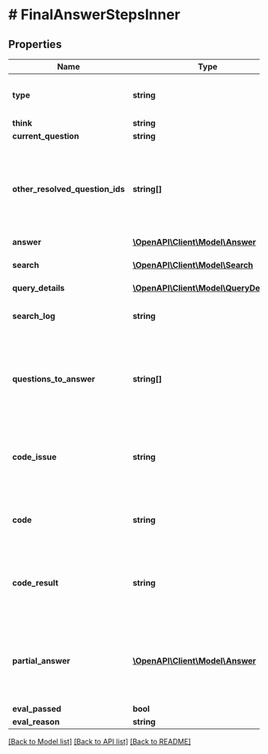 # # FinalAnswerStepsInner

## Properties

Name | Type | Description | Notes
------------ | ------------- | ------------- | -------------
**type** | **string** |  | [optional] [default to 'answer']
**think** | **string** |  |
**current_question** | **string** |  |
**other_resolved_question_ids** | **string[]** | A list of questions ids that are no longer relevant to the current answer referenced by their IDs. | [optional]
**answer** | [**\OpenAPI\Client\Model\Answer**](Answer.md) |  |
**search** | [**\OpenAPI\Client\Model\Search**](Search.md) | The search request to be made. |
**query_details** | [**\OpenAPI\Client\Model\QueryDetails[]**](QueryDetails.md) |  | [optional]
**search_log** | **string** | A log of the search results you found. | [optional] [default to '']
**questions_to_answer** | **string[]** | The questions that need to be answered to answer the original question. | [optional]
**code_issue** | **string** | The natural language description of the code issue you need to solve. |
**code** | **string** | The code you generated to solve the code issue. | [optional] [default to '']
**code_result** | **string** | The result of the code you generated after executing it. | [optional] [default to '']
**partial_answer** | [**\OpenAPI\Client\Model\Answer**](Answer.md) | The a potential partial answer when a full answer was not possible. |
**eval_passed** | **bool** |  |
**eval_reason** | **string** |  |

[[Back to Model list]](../../README.md#models) [[Back to API list]](../../README.md#endpoints) [[Back to README]](../../README.md)
